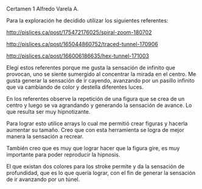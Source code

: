 Certamen 1 Alfredo Varela A.

Para la exploración he decidido utilizar los siguientes referentes:

http://pislices.ca/post/175472176025/spiral-zoom-180702

http://pislices.ca/post/165044860752/traced-tunnel-170906

http://pislices.ca/post/166006186635/hex-tunnel-171003

Elegí estos referentes porque me gusta la sensación de infinito que provocan, uno se siente sumergido al concentrar la mirada en el centro. Me gusta generar la sensación de ir cayendo, avanzando por un pasillo infinito que va cambiando de color y destella diferentes luces. 

En los referentes observe la repetición de una figura que se crea de un centro y luego se va agrandando y generando la sensación de avance. Lo que resulta ser muy hipnotizante.

Para lograr esto utilice arrays lo cual me permitió crear figuras y hacerla aumentar su tamaño. Creo que con esta herramienta se logra de mejor manera la sensación a recrear.

También creo que es muy que lograr hacer que la figura gire, es muy importante para poder reproducir la hipnosis. 

El que existan dos colores para los stroke permite y da la sensación de profundidad, que es lo que quería lograr, con el fin de generar la sensación de ir avanzando por un túnel.
